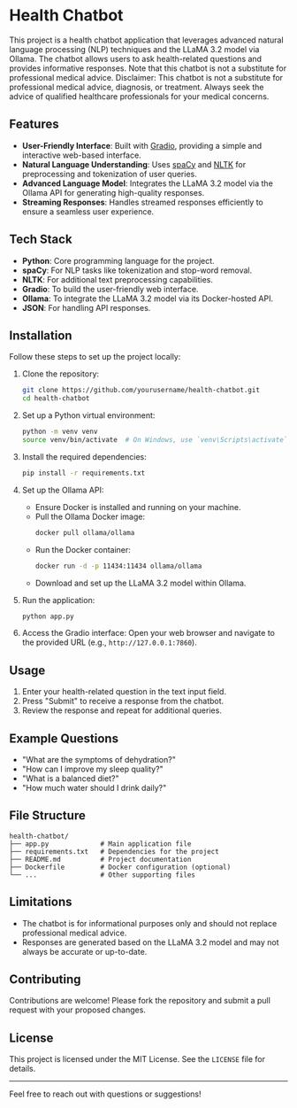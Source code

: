 
# Health Chatbot

This project is a health chatbot application that leverages advanced natural language processing (NLP) techniques and the LLaMA 3.2 model via Ollama. The chatbot allows users to ask health-related questions and provides informative responses. Note that this chatbot is not a substitute for professional medical advice.
Disclaimer: This chatbot is not a substitute for professional medical advice, diagnosis, or treatment. Always seek the advice of qualified healthcare professionals for your medical concerns.

## Features

- **User-Friendly Interface**: Built with [Gradio](https://gradio.app/), providing a simple and interactive web-based interface.
- **Natural Language Understanding**: Uses [spaCy](https://spacy.io/) and [NLTK](https://www.nltk.org/) for preprocessing and tokenization of user queries.
- **Advanced Language Model**: Integrates the LLaMA 3.2 model via the Ollama API for generating high-quality responses.
- **Streaming Responses**: Handles streamed responses efficiently to ensure a seamless user experience.

## Tech Stack

- **Python**: Core programming language for the project.
- **spaCy**: For NLP tasks like tokenization and stop-word removal.
- **NLTK**: For additional text preprocessing capabilities.
- **Gradio**: To build the user-friendly web interface.
- **Ollama**: To integrate the LLaMA 3.2 model via its Docker-hosted API.
- **JSON**: For handling API responses.

## Installation

Follow these steps to set up the project locally:

1. Clone the repository:
   ```bash
   git clone https://github.com/yourusername/health-chatbot.git
   cd health-chatbot
   ```

2. Set up a Python virtual environment:
   ```bash
   python -m venv venv
   source venv/bin/activate  # On Windows, use `venv\Scripts\activate`
   ```

3. Install the required dependencies:
   ```bash
   pip install -r requirements.txt
   ```

4. Set up the Ollama API:
   - Ensure Docker is installed and running on your machine.
   - Pull the Ollama Docker image:
     ```bash
     docker pull ollama/ollama
     ```
   - Run the Docker container:
     ```bash
     docker run -d -p 11434:11434 ollama/ollama
     ```
   - Download and set up the LLaMA 3.2 model within Ollama.

5. Run the application:
   ```bash
   python app.py
   ```

6. Access the Gradio interface:
   Open your web browser and navigate to the provided URL (e.g., `http://127.0.0.1:7860`).

## Usage

1. Enter your health-related question in the text input field.
2. Press "Submit" to receive a response from the chatbot.
3. Review the response and repeat for additional queries.

## Example Questions

- "What are the symptoms of dehydration?"
- "How can I improve my sleep quality?"
- "What is a balanced diet?"
- "How much water should I drink daily?"

## File Structure

```
health-chatbot/
├── app.py             # Main application file
├── requirements.txt   # Dependencies for the project
├── README.md          # Project documentation
├── Dockerfile         # Docker configuration (optional)
└── ...                # Other supporting files
```

## Limitations

- The chatbot is for informational purposes only and should not replace professional medical advice.
- Responses are generated based on the LLaMA 3.2 model and may not always be accurate or up-to-date.

## Contributing

Contributions are welcome! Please fork the repository and submit a pull request with your proposed changes.

## License

This project is licensed under the MIT License. See the `LICENSE` file for details.

---

Feel free to reach out with questions or suggestions!
